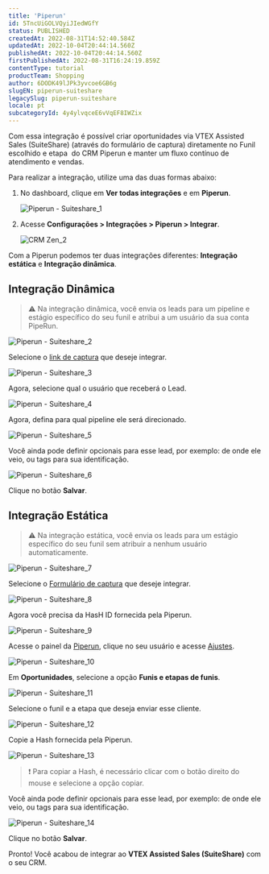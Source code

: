 ```yaml
---
title: 'Piperun'
id: 5TncUiGOLVQyiJIedWGfY
status: PUBLISHED
createdAt: 2022-08-31T14:52:40.584Z
updatedAt: 2022-10-04T20:44:14.560Z
publishedAt: 2022-10-04T20:44:14.560Z
firstPublishedAt: 2022-08-31T16:24:19.859Z
contentType: tutorial
productTeam: Shopping
author: 6DODK49lJPk3yvcoe6GB6g
slugEN: piperun-suiteshare
legacySlug: piperun-suiteshare
locale: pt
subcategoryId: 4y4ylvqceE6vVqEF8IWZix
---
```


Com essa integração é possível criar oportunidades via VTEX Assisted Sales (SuiteShare) (através do formulário de captura) diretamente no Funil escolhido e etapa  do CRM Piperun e manter um fluxo contínuo de atendimento e vendas.

Para realizar a integração, utilize uma das duas formas abaixo:

1. No dashboard, clique em **Ver todas integrações** e em **Piperun**.

   ![Piperun - Suiteshare_1](https://cdn.statically.io/gh/vtexdocs/help-center-content/refs/heads/main/docs/pt/tutorials/conversational-commerce/vtex-assisted-sales-suiteshare/piperun-suiteshare_1.png)

2. Acesse **Configurações > Integrações > Piperun > Integrar**.

   ![CRM Zen_2](https://cdn.statically.io/gh/vtexdocs/help-center-content/refs/heads/main/docs/pt/tutorials/conversational-commerce/vtex-assisted-sales-suiteshare/piperun-suiteshare_2.png)

Com a Piperun podemos ter duas integrações diferentes: **Integração estática** e **Integração dinâmica**. 

## Integração Dinâmica

> ⚠️ Na integração dinâmica, você envia os leads para um pipeline e estágio específico do seu funil e atribui a um usuário da sua conta PipeRun.

![Piperun - Suiteshare_2](https://cdn.statically.io/gh/vtexdocs/help-center-content/refs/heads/main/docs/pt/tutorials/conversational-commerce/vtex-assisted-sales-suiteshare/piperun-suiteshare_3.png)

Selecione o [link de captura](/pt/tutorial/formulario-de-captura--6NJ6JyS3x5P2iWEZGadHAo) que deseje integrar. 

![Piperun - Suiteshare_3](https://cdn.statically.io/gh/vtexdocs/help-center-content/refs/heads/main/docs/pt/tutorials/conversational-commerce/vtex-assisted-sales-suiteshare/piperun-suiteshare_4.png)

Agora, selecione qual o usuário que receberá o Lead.

![Piperun - Suiteshare_4](https://cdn.statically.io/gh/vtexdocs/help-center-content/refs/heads/main/docs/pt/tutorials/conversational-commerce/vtex-assisted-sales-suiteshare/piperun-suiteshare_5.png)

Agora, defina para qual pipeline ele será direcionado.

![Piperun - Suiteshare_5](https://cdn.statically.io/gh/vtexdocs/help-center-content/refs/heads/main/docs/pt/tutorials/conversational-commerce/vtex-assisted-sales-suiteshare/piperun-suiteshare_6.png)

Você ainda pode definir opcionais para esse lead, por exemplo: de onde ele veio, ou tags para sua identificação. 

![Piperun - Suiteshare_6](https://cdn.statically.io/gh/vtexdocs/help-center-content/refs/heads/main/docs/pt/tutorials/conversational-commerce/vtex-assisted-sales-suiteshare/piperun-suiteshare_7.png)

Clique no botão **Salvar**.

## Integração Estática 

> ⚠️ Na integração estática, você envia os leads para um estágio específico do seu funil sem atribuir a nenhum usuário automaticamente.

![Piperun - Suiteshare_7](https://cdn.statically.io/gh/vtexdocs/help-center-content/refs/heads/main/docs/pt/tutorials/conversational-commerce/vtex-assisted-sales-suiteshare/piperun-suiteshare_8.png)

Selecione o [Formulário de captura](http://help.suiteshare.com/support/solutions/articles/67000192044-formul%C3%A1rio-de-captura) que deseje integrar. 

![Piperun - Suiteshare_8](https://cdn.statically.io/gh/vtexdocs/help-center-content/refs/heads/main/docs/pt/tutorials/conversational-commerce/vtex-assisted-sales-suiteshare/piperun-suiteshare_9.png)

Agora você precisa da HasH ID fornecida pela Piperun.

![Piperun - Suiteshare_9](https://cdn.statically.io/gh/vtexdocs/help-center-content/refs/heads/main/docs/pt/tutorials/conversational-commerce/vtex-assisted-sales-suiteshare/piperun-suiteshare_10.png)

Acesse o painel da [Piperun](https://app.pipe.run/pipeline), clique no seu usuário e acesse [Ajustes](https://app.pipe.run/configuracao). 

![Piperun - Suiteshare_10](https://cdn.statically.io/gh/vtexdocs/help-center-content/refs/heads/main/docs/pt/tutorials/conversational-commerce/vtex-assisted-sales-suiteshare/piperun-suiteshare_11.png)

Em **Oportunidades**, selecione a opção **Funis e etapas de funis**.

![Piperun - Suiteshare_11](https://cdn.statically.io/gh/vtexdocs/help-center-content/refs/heads/main/docs/pt/tutorials/conversational-commerce/vtex-assisted-sales-suiteshare/piperun-suiteshare_12.png)

Selecione o funil e a etapa que deseja enviar esse cliente.

![Piperun - Suiteshare_12](https://cdn.statically.io/gh/vtexdocs/help-center-content/refs/heads/main/docs/pt/tutorials/conversational-commerce/vtex-assisted-sales-suiteshare/piperun-suiteshare_13.png)

Copie a Hash fornecida pela Piperun. 

![Piperun - Suiteshare_13](https://cdn.statically.io/gh/vtexdocs/help-center-content/refs/heads/main/docs/pt/tutorials/conversational-commerce/vtex-assisted-sales-suiteshare/piperun-suiteshare_14.png)

> ❗ Para copiar a Hash, é necessário clicar com o botão direito do mouse e selecione a opção copiar.

Você ainda pode definir opcionais para esse lead, por exemplo: de onde ele veio, ou tags para sua identificação. 

![Piperun - Suiteshare_14](https://cdn.statically.io/gh/vtexdocs/help-center-content/refs/heads/main/docs/pt/tutorials/conversational-commerce/vtex-assisted-sales-suiteshare/piperun-suiteshare_15.png)

Clique no botão **Salvar**.

Pronto! Você acabou de integrar ao **VTEX Assisted Sales (SuiteShare)** com o seu CRM.
